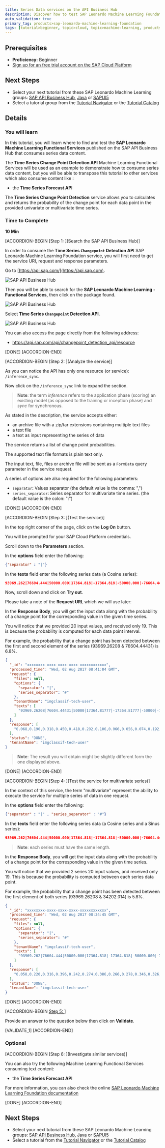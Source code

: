 ```yaml
---
title: Series Data services on the API Business Hub
description: Discover how to test SAP Leonardo Machine Learning Foundation service on the SAP API Business Hub
auto_validation: true
primary_tag: products>sap-leonardo-machine-learning-foundation
tags: [tutorial>beginner, topic>cloud, topic>machine-learning, products>sap-leonardo-machine-learning-foundation, products>sap-api-management, products>sap-cloud-platform]
---
```


## Prerequisites
 - **Proficiency:** Beginner
 - [Sign up for an free trial account on the SAP Cloud Platform](https://www.sap.com/developer/tutorials/hcp-create-trial-account.html)

## Next Steps
 - Select your next tutorial from these SAP Leonardo Machine Learning groups: [SAP API Business Hub](https://www.sap.com/developer/groups/ml-fs-api-hub.html), [Java](https://www.sap.com/developer/groups/ml-fs-java.html) or [SAPUI5](https://www.sap.com/developer/groups/ml-fs-sapui5.html)
 - Select a tutorial group from the [Tutorial Navigator](https://www.sap.com/developer/tutorial-navigator.html) or the [Tutorial Catalog](https://www.sap.com/developer/tutorial-navigator.tutorials.html)

## Details
### You will learn
In this tutorial, you will learn where to find and test the **SAP Leonardo Machine Learning Functional Services** published on the SAP API Business Hub that consumes series data content.

The **Time Series Change Point Detection API** Machine Learning Functional Services will be used as an example to demonstrate how to consume series data content, but you will be able to transpose this tutorial to other services which also consume content like :

 - the **Time Series Forecast API**

The **Time Series Change Point Detection** service allows you to calculates and returns the probability of the change point for each data point in the provided univariate or multivariate time series.

### Time to Complete
**10 Min**

[ACCORDION-BEGIN [Step 1: ](Search the SAP API Business Hub)]

In order to consume the **Time Series `Changepoint` Detection API** SAP Leonardo Machine Learning Foundation service, you will first need to get the service URI, request and response parameters.

Go to [https://api.sap.com/](https://api.sap.com).

![SAP API Business Hub](01.png)

Then you will be able to search for the **SAP Leonardo Machine Learning - Functional Services**, then click on the package found.

![SAP API Business Hub](02.png)

Select **Time Series `Changepoint` Detection API**.

![SAP API Business Hub](03.png)

You can also access the page directly from the following address:

 - <https://api.sap.com/api/changepoint_detection_api/resource>

[DONE]
[ACCORDION-END]

[ACCORDION-BEGIN [Step 2: ](Analyze the service)]

As you can notice the API has only one resource (or service): `/inference_sync`.

Now click on the `/inference_sync` link to expand the section.

> **Note**: the term *inference* refers to the application phase (scoring) an existing model (as opposed to the training or inception phase) and *sync* for synchronous.

As stated in the description, the service accepts either:

 - an archive file with a zip/tar extensions containing multiple text files
 - a text file
 - a text as input representing the series of data

The service returns a list of change point probabilities.

The supported text file formats is plain text only.

The input text, file, files or archive file will be sent as a `FormData` query parameter in the service request.

A series of options are also required for the following parameters:

  - `separator`: Values separator (the default value is the comma: ",")
  - `series_separator`: Series separator for multivariate time series. (the default value is the colon: ":")

[DONE]
[ACCORDION-END]

[ACCORDION-BEGIN [Step 3: ](Test the service)]

In the top right corner of the page, click on the **Log On** button.

You will be prompted for your SAP Cloud Platform credentials.

Scroll down to the **Parameters** section.

In the **options** field enter the following:

```JSON
{"separator" : "|"}
```

In the **texts** field enter the following series data (a Cosine series):

```JSON
93969.262|76604.444|50000.000|17364.818|-17364.818|-50000.000|-76604.444|-93969.262|-100000.000|-93969.262|-76604.444|-50000.000|-17364.818|17364.818|50000.000|76604.444|93969.262|100000.000
```
Now, scroll down and click on **Try out**.

Please take a note of the **Request URL** which we will use later:

In the **Response Body**, you will get the input data along with the probability of a change point for the corresponding value in the given time series.

You will notice that we provided 20 input values, and received only 19. This is because the probability is computed for each data point interval.

For example, the probability that a change point has been detected between the first and second element of the series (93969.26208 & 76604.44431) is 6.8%.

```JSON
{
  "_id": "xxxxxxxx-xxxx-xxxx-xxxx-xxxxxxxxxxxx",
  "processed_time": "Wed, 02 Aug 2017 08:41:04 GMT",
  "request": {
    "files": null,
    "options": {
      "separator": "|",
      "series_separator": "#"
    },
    "tenantName": "imgclassif-tech-user",
    "texts": [
      "93969.26208|76604.44431|50000|17364.81777|-17364.81777|-50000|-76604.44431|-93969.26208|-100000|-93969.26208|-76604.44431|-50000|-17364.81777|17364.81777|50000|76604.44431|93969.26208|100000"
    ]
  },
  "response": [
    "0.068,0.190,0.318,0.450,0.418,0.202,0.106,0.066,0.056,0.074,0.192,0.378,0.484,0.354,0.230,0.114,0.056,nan"
  ],
  "status": "DONE",
  "tenantName": "imgclassif-tech-user"
}
```

> **Note**: The result you will obtain might be slightly different form the one displayed above.

[DONE]
[ACCORDION-END]

[ACCORDION-BEGIN [Step 4: ](Test the service for multivariate series)]

In the context of this service, the term "multivariate" represent the ability to execute the service for multiple series of data in one request.

In the **options** field enter the following:

```JSON
{"separator" : "|" , "series_separator" : "#"}
```

In the **texts** field enter the following series data (a Cosine series and a Sinus series):

```JSON
93969.262|76604.444|50000.000|17364.818|-17364.818|-50000.000|-76604.444|-93969.262|-100000.000|-93969.262|-76604.444|-50000.000|-17364.818|17364.818|50000.000|76604.444|93969.262|100000.000#34202.014|64278.761|86602.540|98480.775|98480.775|86602.540|64278.761|34202.014|0.000|-34202.014|-64278.761|-86602.540|-98480.775|-98480.775|-86602.540|-64278.761|-34202.014|0.000
```

> **Note**: each series must have the same length.

In the **Response Body**, you will get the input data along with the probability of a change point for the corresponding value in the given time series.

You will notice that we provided 2 series 20 input values, and received only 19. This is because the probability is computed between each series data point.

For example, the probability that a change point has been detected between the first element of both series (93969.26208 & 34202.014) is 5.8%.

```JSON
{
  "_id": "xxxxxxxx-xxxx-xxxx-xxxx-xxxxxxxxxxxx",
  "processed_time": "Wed, 02 Aug 2017 08:34:45 GMT",
  "request": {
    "files": null,
    "options": {
      "separator": "|",
      "series_separator": "#"
    },
    "tenantName": "imgclassif-tech-user",
    "texts": [
      "93969.262|76604.444|50000.000|17364.818|-17364.818|-50000.000|-76604.444|-93969.262|-100000.000|-93969.262|-76604.444|-50000.000|-17364.818|17364.818|50000.000|76604.444|93969.262|100000.000#34202.014|64278.761|86602.540|98480.775|98480.775|86602.540|64278.761|34202.014|0.000|-34202.014|-64278.761|-86602.540|-98480.775|-98480.775|-86602.540|-64278.761|-34202.014|0.000"
    ]
  },
  "response": [
    "0.058,0.220,0.316,0.396,0.242,0.274,0.386,0.266,0.278,0.346,0.326,0.312,0.244,0.312,0.462,0.190,0.034,nan"
  ],
  "status": "DONE",
  "tenantName": "imgclassif-tech-user"
}
```

[DONE]
[ACCORDION-END]

[ACCORDION-BEGIN [Step 5: ](Validation)]

Provide an answer to the question below then click on **Validate**.

[VALIDATE_1]
[ACCORDION-END]

### Optional

[ACCORDION-BEGIN [Step 6: ](Investigate similar services)]

You can also try the following Machine Learning Functional Services consuming text content:

  - the **Time Series Forecast API**

For more information, you can also check the online [SAP Leonardo Machine Learning Foundation documentation](https://help.sap.com/viewer/product/SAP_LEONARDO_MACHINE_LEARNING_FOUNDATION/1.0/en-US)

[DONE]
[ACCORDION-END]

## Next Steps
 - Select your next tutorial from these SAP Leonardo Machine Learning groups: [SAP API Business Hub](https://www.sap.com/developer/groups/ml-fs-api-hub.html), [Java](https://www.sap.com/developer/groups/ml-fs-java.html) or [SAPUI5](https://www.sap.com/developer/groups/ml-fs-sapui5.html)
 - Select a tutorial from the [Tutorial Navigator](https://www.sap.com/developer/tutorial-navigator.html) or the [Tutorial Catalog](https://www.sap.com/developer/tutorial-navigator.tutorials.html)
 
